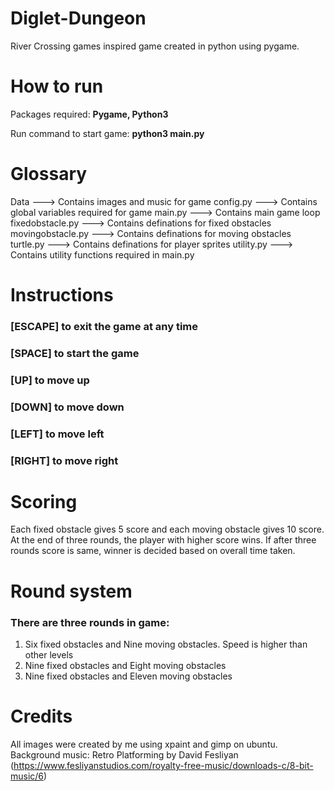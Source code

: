 # Diglet-Dungeon

River Crossing games inspired game created in python using pygame.

# How to run

Packages required: **Pygame, Python3**

Run command to start game: **python3 main.py**

# Glossary
Data ---> Contains images and music for game
config.py ---> Contains global variables required for game
main.py ---> Contains main game loop
fixedobstacle.py ---> Contains definations for fixed obstacles
movingobstacle.py ---> Contains definations for moving obstacles
turtle.py ---> Contains definations for player sprites
utility.py ---> Contains utility functions required in main.py

# Instructions
### [ESCAPE] to exit the game at any time
### [SPACE] to start the game
### [UP] to move up
### [DOWN] to move down
### [LEFT] to move left
### [RIGHT] to move right

# Scoring
Each fixed obstacle gives 5 score and each moving obstacle gives 10 score. At the end of three rounds, the player with higher score wins. If after three rounds score is same, winner is decided based on overall time taken.

# Round system
### There are three rounds in game:
1. Six fixed obstacles and Nine moving obstacles. Speed is higher than other levels
2. Nine fixed obstacles and Eight moving obstacles
3. Nine fixed obstacles and Eleven moving obstacles

# Credits
All images were created by me using xpaint and gimp on ubuntu.
Background music: Retro Platforming by David Fesliyan (https://www.fesliyanstudios.com/royalty-free-music/downloads-c/8-bit-music/6)
